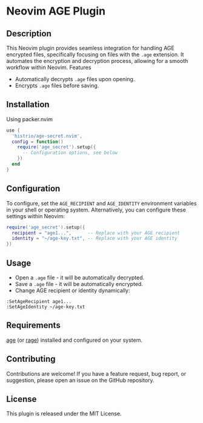 # Neovim AGE Plugin

## Description

This Neovim plugin provides seamless integration for handling AGE encrypted
files, specifically focusing on files with the `.age` extension. It automates
the encryption and decryption process, allowing for a smooth workflow within
Neovim. Features

- Automatically decrypts `.age` files upon opening.
- Encrypts `.age` files before saving.

## Installation

Using packer.nvim

```lua
use {
  'histrio/age-secret.nvim',
  config = function()
    require('age_secret').setup({
      -- Configuration options, see below
    })
  end
}
```


## Configuration

To configure, set the `AGE_RECIPIENT` and `AGE_IDENTITY` environment variables
in your shell or operating system. Alternatively, you can configure these
settings within Neovim:

```lua
require('age_secret').setup({
  recipient = "age1...",      -- Replace with your AGE recipient
  identity = "~/age-key.txt", -- Replace with your AGE identity
})
```

## Usage

- Open a `.age` file - it will be automatically decrypted.
- Save a `.age` file - it will be automatically encrypted.
- Change AGE recipient or identity dynamically:

```vim
:SetAgeRecipient age1...
:SetAgeIdentity ~/age-key.txt
```

## Requirements

[age](https://github.com/FiloSottile/age) (or [rage](https://github.com/str4d/rage))
installed and configured on your system.

## Contributing

Contributions are welcome! If you have a feature request, bug report, or
suggestion, please open an issue on the GitHub repository.

## License

This plugin is released under the MIT License.
